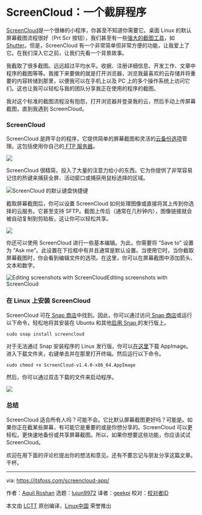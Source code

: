 ScreenCloud：一个截屏程序
======
[ScreenCloud][1]是一个很棒的小程序，你甚至不知道你需要它。桌面 Linux 的默认屏幕截图流程很好（Prt Scr 按钮），我们甚至有一些[强大的截图工具][2]，如 [Shutter][3]。但是，ScreenCloud 有一个非常简单但非常方便的功能，让我爱上了它。在我们深入它之前，让我们先看一个背景故事。

我截取了很多截图。远远超过平均水平。收据、注册详细信息、开发工作、文章中程序的截图等等。我接下来要做的就是打开浏览器，浏览我最喜欢的云存储并将重要的内容转储到那里，以便我可以在手机上以及 PC 上的多个操作系统上访问它们。这也让我可以轻松与我的团队分享我正在使用的程序的截图。

我对这个标准的截图流程没有抱怨，打开浏览器并登录我的云，然后手动上传屏幕截图，直到我遇到 ScreenCloud。

### ScreenCloud

ScreenCloud 是跨平台的程序，它提供简单的屏幕截图和灵活的[云备份选项][4]管理。这包括使用你自己的[ FTP 服务器][5]。

![][6]

ScreenCloud 很精简，投入了大量的注意力给小的东西。它为你提供了非常容易记住的热键来捕获全屏、活动窗口或捕获用鼠标选择的区域。

![][7]ScreenCloud 的默认键盘快捷键

截取屏幕截图后，你可以设置 ScreenCloud 如何处理图像或直接将其上传到你选择的云服务。它甚至支持 SFTP。截图上传后（通常在几秒钟内），图像链接就会被自动复制到剪贴板，这让你可以轻松共享。

![][8]

你还可以使用 ScreenCloud 进行一些基本编辑。为此，你需要将 “Save to” 设置为 “Ask me”。此设置在下拉框中有并且通常是默认设置。当使用它时，当你截取屏幕截图时，你会看到编辑文件的选项。在这里，你可以在屏幕截图中添加箭头、文本和数字。

![Editing screenshots with ScreenCloud][9]Editing screenshots with ScreenCloud

### 在 Linux 上安装 ScreenCloud

ScreenCloud 可在[ Snap 商店][10]中找到。因此，你可以通过访问[ Snap 商店][12]或运行以下命令，轻松地将其安装在 Ubuntu 和其他[启用 Snap ][11]的发行版上。

```
sudo snap install screencloud

```

对于无法通过 Snap 安装程序的 Linux 发行版，你可以[在这里][1]下载 AppImage。进入下载文件夹，右键单击并在那里打开终端。然后运行以下命令。

```
sudo chmod +x ScreenCloud-v1.4.0-x86_64.AppImage

```

然后，你可以通过双击下载的文件来启动程序。

![][13]

### 总结

ScreenCloud 适合所有人吗？可能不会。它比默认屏幕截图更好吗？可能是。如果你正在截某些屏幕，有可能它是重要的或是你想分享的。ScreenCloud 可以更轻松，更快速地备份或共享屏幕截图。所以，如果你想要这些功能，你应该试试 ScreenCloud。

欢迎在用下面的评论栏提出你的想法和意见。还有不要忘记与朋友分享这篇文章。干杯。

--------------------------------------------------------------------------------

via: https://itsfoss.com/screencloud-app/

作者：[Aquil Roshan][a]
选题：[lujun9972](https://github.com/lujun9972)
译者：[geekpi](https://github.com/geekpi)
校对：[校对者ID](https://github.com/校对者ID)

本文由 [LCTT](https://github.com/LCTT/TranslateProject) 原创编译，[Linux中国](https://linux.cn/) 荣誉推出

[a]: https://itsfoss.com/author/aquil/
[1]: https://screencloud.net
[2]: https://itsfoss.com/take-screenshot-linux/
[3]: http://shutter-project.org
[4]: https://itsfoss.com/cloud-services-linux/
[5]: https://itsfoss.com/set-ftp-server-linux/
[6]: https://4bds6hergc-flywheel.netdna-ssl.com/wp-content/uploads/2018/09/screencloud3.jpg
[7]: https://4bds6hergc-flywheel.netdna-ssl.com/wp-content/uploads/2018/09/screencloud2.jpg
[8]: https://4bds6hergc-flywheel.netdna-ssl.com/wp-content/uploads/2018/09/ScrenCloud6.jpg
[9]: https://4bds6hergc-flywheel.netdna-ssl.com/wp-content/uploads/2018/09/editing-with-screencloud.png
[10]: https://snapcraft.io/
[11]: https://itsfoss.com/install-snap-linux/
[12]: https://snapcraft.io/screencloud
[13]: https://4bds6hergc-flywheel.netdna-ssl.com/wp-content/uploads/2018/09/ScrenCloud4.jpg
